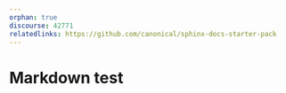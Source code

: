 ```yaml
---
orphan: true
discourse: 42771
relatedlinks: https://github.com/canonical/sphinx-docs-starter-pack
---
```


# Markdown test
